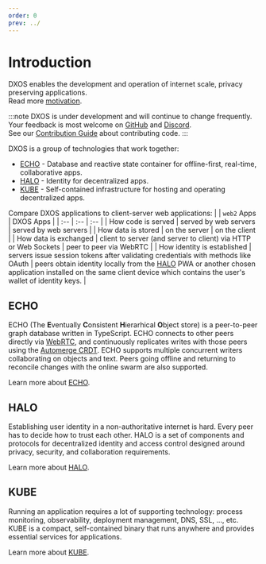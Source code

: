 ```yaml
---
order: 0
prev: ../
---
```


# Introduction

DXOS enables the development and operation of internet scale, privacy preserving applications. <br/> Read more [motivation](why.md).

:::note
DXOS is under development and will continue to change frequently.<br/>Your feedback is most welcome on [GitHub](https://github.com/dxos/dxos/issues) and [Discord](https://discord.gg/eXVfryv3sW). <br/>See our [Contribution Guide](https://github.com/dxos/dxos/blob/main/CONTRIBUTING.md) about contributing code.
:::

DXOS is a group of technologies that work together:

- [ECHO](platform) - Database and reactive state container for offline-first, real-time, collaborative apps.
- [HALO](platform/halo) - Identity for decentralized apps.
- [KUBE](platform/kube) - Self-contained infrastructure for hosting and operating decentralized apps.

Compare DXOS applications to client-server web applications:
| | `web2` Apps | DXOS Apps |
| :-- | :-- | :-- |
| How code is served | served by web servers | served by web servers |
| How data is stored | on the server | on the client |
| How data is exchanged | client to server (and server to client) via HTTP or Web Sockets | peer to peer via WebRTC |
| How identity is established | servers issue session tokens after validating credentials with methods like OAuth | peers obtain identity locally from the [HALO](platform/halo) PWA or another chosen application installed on the same client device which contains the user's wallet of identity keys. |

## ECHO

ECHO (The **E**ventually **C**onsistent **H**ierarhical **O**bject store) is a peer-to-peer graph database written in TypeScript. ECHO connects to other peers directly via [WebRTC](https://en.wikipedia.org/wiki/WebRTC), and continuously replicates writes with those peers using the [Automerge CRDT](https://automerge.org/). ECHO supports multiple concurrent writers collaborating on objects and text. Peers going offline and returning to reconcile changes with the online swarm are also supported.

Learn more about [ECHO](platform).

## HALO

Establishing user identity in a non-authoritative internet is hard. Every peer has to decide how to trust each other. HALO is a set of components and protocols for decentralized identity and access control designed around privacy, security, and collaboration requirements.

Learn more about [HALO](platform/halo).

## KUBE

Running an application requires a lot of supporting technology: process monitoring, observability, deployment management, DNS, SSL, ..., etc. KUBE is a compact, self-contained binary that runs anywhere and provides essential services for applications.

Learn more about [KUBE](platform/kube).

